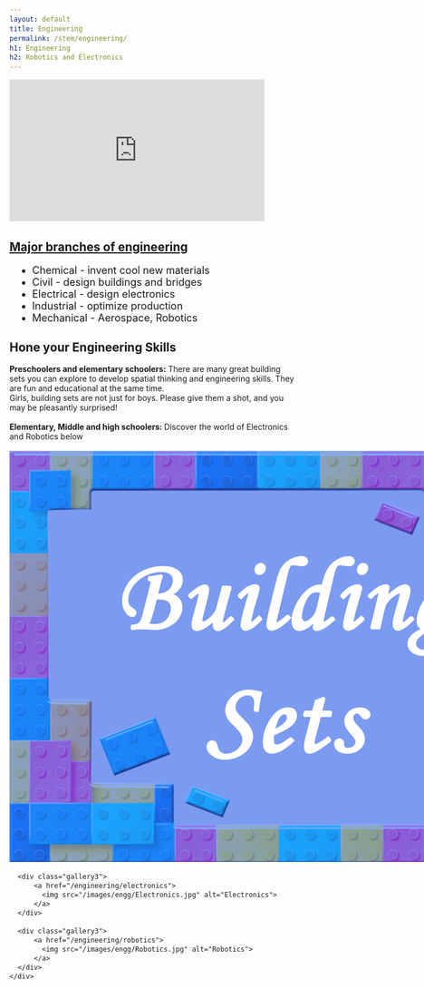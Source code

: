 ```yaml
---
layout: default
title: Engineering
permalink: /stem/engineering/
h1: Engineering
h2: Robotics and Electronics
---
```


<section50>
  <div class="section50left">
    <iframe src="https://www.youtube.com/embed/bipTWWHya8A" scrolling="no" allowfullscreen="" width="450" height="250" frameborder="0"><br/></iframe>
  </div>

  <div class="section50right">
    <h2><a href="https://blog.prepscholar.com/different-types-of-engineering"> Major branches of engineering </a></h2>
    <ul class="yes" style="padding-left:40px; font-size: 18px;"> 
    <li>Chemical - invent cool new materials</li>
    <li>Civil - design buildings and bridges</li>
    <li>Electrical - design electronics</li>
    <li>Industrial - optimize production</li>
    <li>Mechanical - Aerospace, Robotics</li>
    </ul>
  </div>

</section50>

<section50>
  <h2>Hone your Engineering Skills</h2>

<div> <b>Preschoolers and elementary schoolers:</b> There are many great building sets you can explore to develop spatial thinking and engineering skills. They are fun and educational at the same time. </div>
<div> Girls, building sets are not just for boys. Please give them a shot, and you may be pleasantly surprised!</div>
<br>

<div> <b>Elementary, Middle and high schoolers: </b> Discover the world of Electronics and Robotics below</div>
<br>

  <div class="navbar2">
    <div class="center" style="width:1200px">
      <div class="gallery3">
          <a href="https://childhood101.com/building-constructing-toy-sets-for-kids/"  target="_blank">
            <img src="/images/engg/BuildSets.jpg" alt="Building Sets">
          </a>
      </div>
      
      <div class="gallery3">
          <a href="/engineering/electronics">
            <img src="/images/engg/Electronics.jpg" alt="Electronics">
          </a>
      </div>
      
      <div class="gallery3">
          <a href="/engineering/robotics">
            <img src="/images/engg/Robotics.jpg" alt="Robotics">
          </a>
      </div>
    </div>
  </div>
</section50>